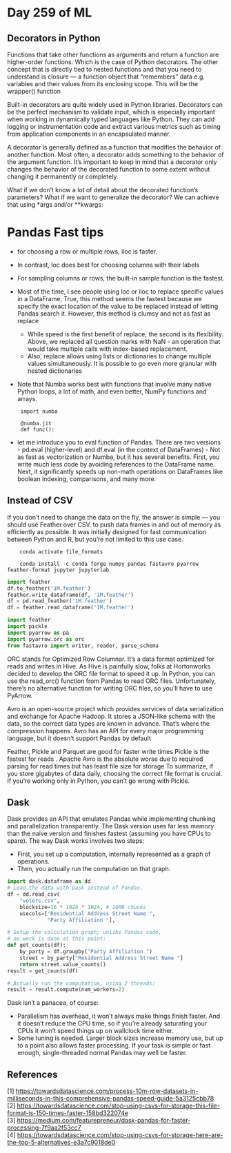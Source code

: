 # Day 259 of ML 

## Decorators in Python 

Functions that take other functions as arguments and return a function are higher-order functions. Which is the case of Python decorators. The other concept that is directly tied to nested functions and that you need to understand is closure — a function object that “remembers” data e.g. variables and their values from its enclosing scope. This will be the wrapper() function 

Built-in decorators are quite widely used in Python libraries. Decorators can be the perfect mechanism to validate input, which is especially important when working in dynamically typed languages like Python. They can add logging or instrumentation code and extract various metrics such as timing from application components in an encapsulated manner.

A decorator is generally defined as a function that modifies the behavior of another function. Most often, a decorator adds something to the behavior of the argument function. It’s important to keep in mind that a decorator only changes the behavior of the decorated function to some extent without changing it permanently or completely.

What if we don’t know a lot of detail about the decorated function’s parameters? What if we want to generalize the decorator?
We can achieve that using *args and/or **kwargs:


# Pandas Fast tips 

* for choosing a row or multiple rows, iloc is faster.
* In contrast, loc does best for choosing columns with their labels
* For sampling columns or rows, the built-in sample function is the fastest.
* Most of the time, I see people using loc or iloc to replace specific values in a DataFrame, True, this method seems the fastest because we specify the exact location of the value to be replaced instead of letting Pandas search it. However, this method is clumsy and not as fast as replace
    * While speed is the first benefit of replace, the second is its flexibility. Above, we replaced all question marks with NaN - an operation that would take multiple calls with index-based replacement.
    * Also, replace allows using lists or dictionaries to change multiple values simultaneously. It is possible to go even more granular with nested dictionaries
    
*  Note that Numba works best with functions that involve many native Python loops, a lot of math, and even better, NumPy functions and arrays.

        import numba

        @numba.jit
        def func():

*  let me introduce you to eval function of Pandas. There are two versions - pd.eval (higher-level) and df.eval (in the context of DataFrames) - Not as fast as vectorization or Numba, but it has several benefits. First, you write much less code by avoiding references to the DataFrame name. Next, it significantly speeds up non-math operations on DataFrames like boolean indexing, comparisons, and many more.

## Instead of CSV 

If you don’t need to change the data on the fly, the answer is simple — you should use Feather over CSV. to push data frames in and out of memory as efficiently as possible. It was initially designed for fast communication between Python and R, but you’re not limited to this use case.

        conda activate file_formats

        conda install -c conda forge numpy pandas fastavro pyarrow feather-format jupyter jupyterlab
        

```python
import feather
df.to_feather('1M.feather')
feather.write_dataframe(df, '1M.feather')
df = pd.read_feather('1M.feather')
df = feather.read_dataframe('1M.feather')

import feather
import pickle
import pyarrow as pa
import pyarrow.orc as orc 
from fastavro import writer, reader, parse_schema

```        
        
ORC stands for Optimized Row Columnar. It’s a data format optimized for reads and writes in Hive. As Hive is painfully slow, folks at Hortonworks decided to develop the ORC file format to speed it up.
In Python, you can use the read_orc() function from Pandas to read ORC files. Unfortunately, there’s no alternative function for writing ORC files, so you’ll have to use PyArrow.

Avro is an open-source project which provides services of data serialization and exchange for Apache Hadoop. It stores a JSON-like schema with the data, so the correct data types are known in advance. That’s where the compression happens.
Avro has an API for every major programming language, but it doesn’t support Pandas by default


Feather, Pickle and Parquet are good for faster write times Pickle is the fastest for reads . 
Apache Avro is the absolute worse due to required parsing for read times but has least file size for storage
To summarize, if you store gigabytes of data daily, choosing the correct file format is crucial. If you’re working only in Python, you can’t go wrong with Pickle.

## Dask 

Dask provides an API that emulates Pandas while implementing chunking and parallelization transparently. The Dask version uses far less memory than the naive version and finishes fastest (assuming you have CPUs to spare).
The way Dask works involves two steps:  
* First, you set up a computation, internally represented as a graph of operations.
* Then, you actually run the computation on that graph.


```python
import dask.dataframe as dd
# Load the data with Dask instead of Pandas.
df = dd.read_csv(
    "voters.csv",
    blocksize=16 * 1024 * 1024, # 16MB chunks
    usecols=["Residential Address Street Name ",
             "Party Affiliation "],

# Setup the calculation graph; unlike Pandas code,
# no work is done at this point:
def get_counts(df):
    by_party = df.groupby("Party Affiliation ")
    street = by_party["Residential Address Street Name "]
    return street.value_counts()
result = get_counts(df)

# Actually run the computation, using 2 threads:
result = result.compute(num_workers=2)

```

        

Dask isn’t a panacea, of course:

* Parallelism has overhead, it won’t always make things finish faster. And it doesn’t reduce the CPU time, so if you’re already saturating your CPUs it won’t speed things up on wallclock time either.
* Some tuning is needed. Larger block sizes increase memory use, but up to a point also allows faster processing.
If your task is simple or fast enough, single-threaded normal Pandas may well be faster.


**References**
------------
[1] https://towardsdatascience.com/process-10m-row-datasets-in-milliseconds-in-this-comprehensive-pandas-speed-guide-5a3125cbb78  
[2] https://towardsdatascience.com/stop-using-csvs-for-storage-this-file-format-is-150-times-faster-158bd322074e  
[3] https://medium.com/featurepreneur/dask-pandas-for-faster-processing-7f9aa2f53cc7  
[4] https://towardsdatascience.com/stop-using-csvs-for-storage-here-are-the-top-5-alternatives-e3a7c9018de0  